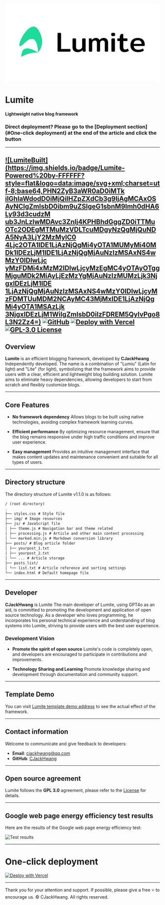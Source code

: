 ![Lumite](https://raw.githubusercontent.com/CJackHwang/Lumite/904012b92863f14efc5a56a5a303100029d0c976/img/Lumite.svg)
# Lumite 
#### Lightweight native blog framework

### Direct deployment? Please go to the [Deployment section](#One-click deployment) at the end of the article and click the button
---
[![LumiteBuilt](https://img.shields.io/badge/Lumite-Powered%20by-FFFFFF?style=flat&logo=data:image/svg+xml;charset=utf-8;base64,PHN2ZyB3aWR0aD0iMTk  iIGhlaWdodD0iMjQiIHZpZXdCb3g9IjAgMCAxOSAyNCIgZmlsbD0ibm9uZSIgeG1sbnM9Imh0dHA6Ly93d3cudzM  ub3JnLzIwMDAvc3ZnIj4KPHBhdGggZD0iTTMuOTc2ODEgMTMuMzVDLTcuMDgyNzQgMjQuNDA5NyA3LjY2MzMyIC0  4Ljc2OTA1IDE1LjAzNjQgMi4yOTA1MUMyMi40MDk1IDEzLjM1IDE1LjAzNjQgMjAuNzIzMSAxNS4wMzY0IDIwLjc  yMzFDMi4xMzM2IDIwLjcyMzEgMC4yOTAyOTggMjguMDk2MiAyLjEzMzYgMjAuNzIzMUMzLjk3NjgxIDEzLjM1IDE  1LjAzNjQgMjAuNzIzMSAxNS4wMzY0IDIwLjcyMzFDMTUuMDM2NCAyMC43MjMxIDE1LjAzNjQgMi4yOTA1MSAzLjk  3NjgxIDEzLjM1WiIgZmlsbD0iIzFDREM5QyIvPgo8L3N2Zz4=)](https://github.com/CJackHwang/Lumite  "Powered by Lumite")
[![GitHub](https://img.shields.io/badge/GitHub-CJackHwang-100000?style=flat&logo=github&logoColor=white)](https://github.com/CJackHwang)
[![Deploy with Vercel](https://img.shields.io/badge/Vercel-Deploy-000000?style=flat&logo=vercel)](https://vercel.com)
[![GPL-3.0 License](https://img.shields.io/badge/License-GPL%203.0-blue.svg?style=flat)](https://www.gnu.org/licenses/gpl-3.0.html)
---

## Overview

**Lumite** is an efficient blogging framework, developed by **CJackHwang**  Independently developed. The name is a combination of "Lumiu" (Latin for light) and "Lite" (for light), symbolizing that the framework aims to provide users with a clear, efficient and lightweight blog building solution. Lumite aims to eliminate heavy dependencies, allowing developers to start from scratch and flexibly customize blogs.

---

## Core Features

- **No framework dependency** 
Allows blogs to be built using native technologies, avoiding complex framework learning curves.

- **Efficient performance** 
By optimizing resource management, ensure that the blog remains responsive under high traffic conditions and improve user experience.

- **Easy management** 
Provides an intuitive management interface that makes content updates and maintenance convenient and suitable for all types of users.

 ---

## Directory structure

The directory structure of Lumite v1.1.0 is as follows:

```
/ (root directory)
.
├── styles.css # Style file
├── img/ # Image resources
├── js/ # JavaScript file
│ ├── theme.js # Navigation bar and theme related
│ ├── processing.js # Article and other main content processing
│ └── marked.min.js # Markdown conversion library
├── posts/ # Blog article folder
│ ├── yourpost_1.txt
│ ├── yourpost_2.txt
│ └── ... # Article storage
├── posts_list/
│ └── list.txt # Article reference and sorting settings
└── index.html # Default homepage file
```

---

## Developer

**CJackHwang** is Lumite  The main developer of Lumite, using GPT4o as an aid, is committed to promoting the development and application of open source technology. As a developer who loves programming, he incorporates his personal technical experience and understanding of blog systems into Lumite, striving to provide users with the best user experience.

### Development Vision

- **Promote the spirit of open source** 
Lumite's code is completely open, and developers are encouraged to participate in contributions and improvements.

- **Technology Sharing and Learning** 
Promote knowledge sharing and development through documentation and community support.

---

## Template Demo

You can visit [Lumite template demo address](https://lumite-template.cjack.cfd) to see the actual effect of the framework.

 ---

## Contact information

Welcome to communicate and give feedback to developers:

- **Email**: [cjackhwang@qq.com](mailto:cjackhwang@qq.com) 
- **GitHub**: [CJackHwang](https://github.com/CJackHwang) 

---

## Open source agreement

Lumite follows the **GPL 3.0** agreement, please refer to the [License](https://github.com/CJackHwang/Lumite/blob/main/LICENSE) for details.

 ---

## Google web page energy efficiency test results

Here are the results of the Google web page energy efficiency test:

![Test results](https://github.com/user-attachments/assets/2332c4d1-4ff8-4018-b3ad-424590aa76bf)

---

# One-click deployment

[![Deploy with Vercel](https://vercel.com/button)](https://vercel.com/import/project?template=https://github.com/CJackHwang/Lumite)

---
Thank you for your attention and support. If possible, please give a free ⭐ to encourage us.
© CJackHwang. All rights reserved.
